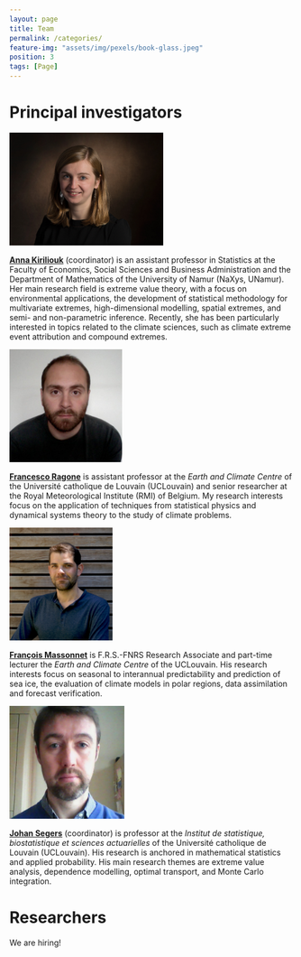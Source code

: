 ```yaml
---
layout: page
title: Team
permalink: /categories/
feature-img: "assets/img/pexels/book-glass.jpeg"
position: 3
tags: [Page]
---
```


# Principal investigators

<img src="/assets/img/pics/AnnaKiriliouk.jpg" height = "200px">

[**Anna Kiriliouk**](http://annakiriliouk.weebly.com/) (coordinator) ​is an assistant professor in Statistics at the Faculty of Economics, Social Sciences
and Business Administration and the Department of Mathematics of the University
of Namur (NaXys, UNamur). Her main research field is extreme value theory, with a focus on environmental applications, the development of statistical methodology for multivariate extremes, high-dimensional modelling, spatial extremes, and semi- and non-parametric inference. Recently, she has been particularly interested in topics related to the climate sciences, such as climate extreme event attribution and compound extremes.

<img src="/assets/img/pics/FrancescoRagone.png" height = "200px">

[**Francesco Ragone**](https://uclouvain.be/en/directories/francesco.ragone) is assistant professor at the *Earth and Climate Centre* of the Université catholique de Louvain (UCLouvain) and  senior researcher at the Royal Meteorological Institute (RMI) of Belgium. My research interests focus on
the application of techniques from statistical physics and dynamical systems theory to the study of
climate problems.

<img src="/assets/img/pics/FrancoisMassonnet.jpg" height = "200px">

[**François Massonnet**](https://www.climate.be/u/fmasson) is F.R.S.-FNRS Research Associate and part-time lecturer the *Earth and Climate Centre* of the UCLouvain. His research interests focus on seasonal to interannual predictability and prediction of sea ice, the evaluation of climate models in polar regions, data assimilation and forecast verification.


<img src="/assets/img/pics/JohanSegers.png" height = "200px">

[**Johan Segers**](https://perso.uclouvain.be/johan.segers/index.html) (coordinator) is professor at the *Institut de statistique, biostatistique et sciences actuarielles* of the Université catholique de Louvain (UCLouvain). His research is anchored in mathematical statistics and applied probability. His main research themes
are extreme value analysis, dependence modelling, optimal transport, and Monte Carlo integration.

# Researchers

We are hiring!
